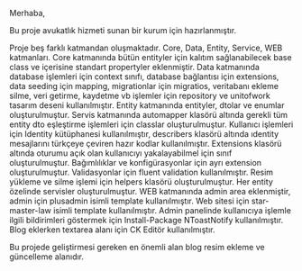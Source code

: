Merhaba,

Bu proje avukatlık hizmeti sunan bir kurum için hazırlanmıştır.

Proje beş farklı katmandan oluşmaktadır. Core, Data, Entity, Service, WEB katmanları.
Core katmanında bütün entityler için kalıtım sağlanabilecek base class ve içerisine standart propertyler eklenmiştir.
Data katmanında database işlemleri için context sınıfı, database bağlantısı için extensions, data seeding için mapping, 
migrationlar için migratios, veritabanı ekleme silme, veri getirme, kaydetme vb işlemler için repository ve unitofwork tasarım deseni kullanılmıştır.
Entity katmanında entityler, dtolar ve enumlar oluşturulmuştur.
Servis katmanında automapper klasörü altında gerekli tüm entity dto eşleştirme işlemleri için classlar oluşturulmuştur.
Kullanıcı işlemleri için Identity kütüphanesi kullanılmıştır, describers klasörü altında ıdentity mesajlarını türkçeye çeviren hazır kodlar kullanılmıştır.
Extensions klasörü altında oturumu açık olan kullanıcıyı yakalayabilmel için sınıf oluşturulmuştur. 
Bağımlılıklar ve konfigürasyonlar için ayrı extension oluşturulmuştur.
Validasyonlar için fluent validation kullanılmıştır.
Resim yükleme ve silme işlemi için helpers klasörü oluşturulmuştur.
Her entity özelinde servisler oluşturulmuştur.
WEB katmanında admin area eklenmiştir, admin için plusadmin isimli template kullanılmıştır. Web sitesi için star-master-law isimli template kullanılmıştır.
Admin panelinde kullanıcıya işlemle ilgili bildirimleri göstermek için Install-Package NToastNotify kullanılmıştır.
Blog eklerken textarea alanı için CK Editör kullanılmıştır.

Bu projede geliştirmesi gereken en önemli alan blog resim ekleme ve güncelleme alanıdır.


